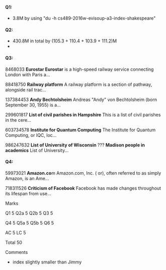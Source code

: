 #### Q1:
* 3.8M by using "du -h cs489-2016w-evisoup-a3-index-shakespeare"


#### Q2:
* 430.8M in total by (105.3 + 110.4 + 103.9 + 111.2)M
*


#### Q3:
 8468033      	**Eurostar	Eurostar**           is a high-speed railway service connecting London with Paris a...


88418750	**Railway platform**	A railway platform is a section of pathway, alongside rail trac...


137384453	**Andy Bechtolsheim** 	Andreas "Andy" von Bechtolsheim (born September 30, 1955) is a...


299601817	**List of civil parishes in Hampshire**	       This is a list of civil parishes in the cere...


603734578	**Institute for Quantum Computing**	The Institute for Quantum Computing, or IQC, loc...


986247632	**List of University of Wisconsin** ??? **Madison people in academics**	List of University...


#### Q4:
59973021	**Amazon.co**m	Amazon.com, Inc. ( or), often referred to as simply Amazon, is an Ame...


718311526	**Criticism of Facebook**	Facebook has made changes throughout its lifespan from use...

Marks

Q1 5
Q2a 5
Q2b 5
Q3 5

Q4 5
Q5a 5
Q5b 5
Q6 5

AC 5
LC 5

Total 50

Comments
- index slightly smaller than Jimmy
